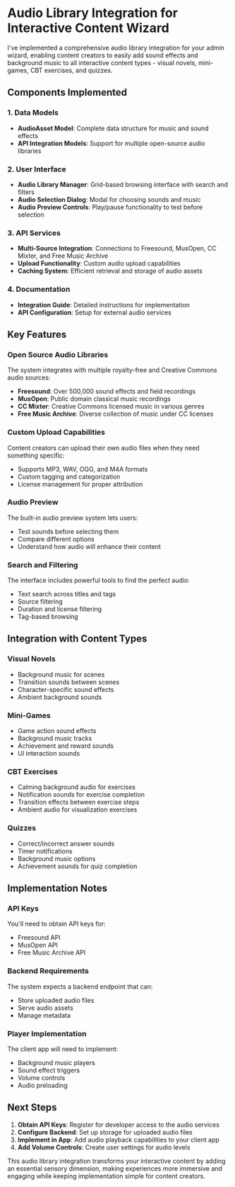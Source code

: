 # Audio Library Integration for Interactive Content Wizard

I've implemented a comprehensive audio library integration for your admin wizard, enabling content creators to easily add sound effects and background music to all interactive content types - visual novels, mini-games, CBT exercises, and quizzes.

## Components Implemented

### 1. Data Models
- **AudioAsset Model**: Complete data structure for music and sound effects
- **API Integration Models**: Support for multiple open-source audio libraries

### 2. User Interface
- **Audio Library Manager**: Grid-based browsing interface with search and filters
- **Audio Selection Dialog**: Modal for choosing sounds and music
- **Audio Preview Controls**: Play/pause functionality to test before selection

### 3. API Services
- **Multi-Source Integration**: Connections to Freesound, MusOpen, CC Mixter, and Free Music Archive
- **Upload Functionality**: Custom audio upload capabilities
- **Caching System**: Efficient retrieval and storage of audio assets

### 4. Documentation
- **Integration Guide**: Detailed instructions for implementation
- **API Configuration**: Setup for external audio services

## Key Features

### Open Source Audio Libraries
The system integrates with multiple royalty-free and Creative Commons audio sources:

- **Freesound**: Over 500,000 sound effects and field recordings
- **MusOpen**: Public domain classical music recordings
- **CC Mixter**: Creative Commons licensed music in various genres
- **Free Music Archive**: Diverse collection of music under CC licenses

### Custom Upload Capabilities
Content creators can upload their own audio files when they need something specific:

- Supports MP3, WAV, OGG, and M4A formats
- Custom tagging and categorization
- License management for proper attribution

### Audio Preview
The built-in audio preview system lets users:

- Test sounds before selecting them
- Compare different options
- Understand how audio will enhance their content

### Search and Filtering
The interface includes powerful tools to find the perfect audio:

- Text search across titles and tags
- Source filtering
- Duration and license filtering
- Tag-based browsing

## Integration with Content Types

### Visual Novels
- Background music for scenes
- Transition sounds between scenes
- Character-specific sound effects
- Ambient background sounds

### Mini-Games
- Game action sound effects
- Background music tracks
- Achievement and reward sounds
- UI interaction sounds

### CBT Exercises
- Calming background audio for exercises
- Notification sounds for exercise completion
- Transition effects between exercise steps
- Ambient audio for visualization exercises

### Quizzes
- Correct/incorrect answer sounds
- Timer notifications
- Background music options
- Achievement sounds for quiz completion

## Implementation Notes

### API Keys
You'll need to obtain API keys for:
- Freesound API
- MusOpen API
- Free Music Archive API

### Backend Requirements
The system expects a backend endpoint that can:
- Store uploaded audio files
- Serve audio assets
- Manage metadata

### Player Implementation
The client app will need to implement:
- Background music players
- Sound effect triggers
- Volume controls
- Audio preloading

## Next Steps

1. **Obtain API Keys**: Register for developer access to the audio services
2. **Configure Backend**: Set up storage for uploaded audio files
3. **Implement in App**: Add audio playback capabilities to your client app
4. **Add Volume Controls**: Create user settings for audio levels

This audio library integration transforms your interactive content by adding an essential sensory dimension, making experiences more immersive and engaging while keeping implementation simple for content creators.
